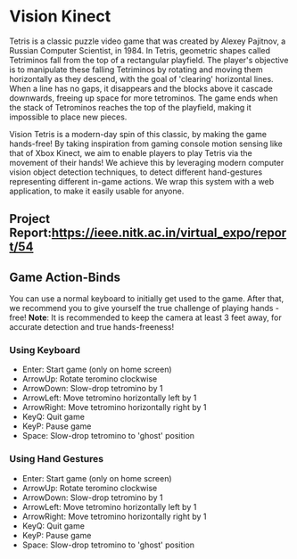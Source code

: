 # Vision Kinect

Tetris is a classic puzzle video game that was created by Alexey Pajitnov, a Russian Computer Scientist, in 1984. In Tetris, geometric shapes called Tetriminos fall from the top of a rectangular playfield. The player's objective is to manipulate these falling Tetriminos by rotating and moving them horizontally as they descend, with the goal of 'clearing' horizontal lines. When a line has no gaps, it disappears and the blocks above it cascade downwards, freeing up space for more tetrominos. The game ends when the stack of Tetrominos reaches the top of the playfield, making it impossible to place new pieces.

Vision Tetris is a modern-day spin of this classic, by making the game hands-free! By taking inspiration from gaming console motion sensing like that of Xbox Kinect, we aim to enable players to play Tetris via the movement of their hands! We achieve this by leveraging modern computer vision object detection techniques, to detect different hand-gestures representing different in-game actions. We wrap this system with a web application, to make it easily usable for anyone.

## Project Report:https://ieee.nitk.ac.in/virtual_expo/report/54

## Game Action-Binds

You can use a normal keyboard to initially get used to the game. After that, we recommend you to give yourself the true challenge of playing hands - free! **Note**: It is recommended to keep the camera at least 3 feet away, for accurate detection and true hands-freeness!

### Using Keyboard

- Enter: Start game (only on home screen)
- ArrowUp: Rotate teromino clockwise
- ArrowDown: Slow-drop tetromino by 1
- ArrowLeft: Move tetromino horizontally left by 1
- ArrowRight: Move tetromino horizontally right by 1
- KeyQ: Quit game
- KeyP: Pause game
- Space: Slow-drop tetromino to 'ghost' position

### Using Hand Gestures

- Enter: Start game (only on home screen)
- ArrowUp: Rotate teromino clockwise
- ArrowDown: Slow-drop tetromino by 1
- ArrowLeft: Move tetromino horizontally left by 1
- ArrowRight: Move tetromino horizontally right by 1
- KeyQ: Quit game
- KeyP: Pause game
- Space: Slow-drop tetromino to 'ghost' position



